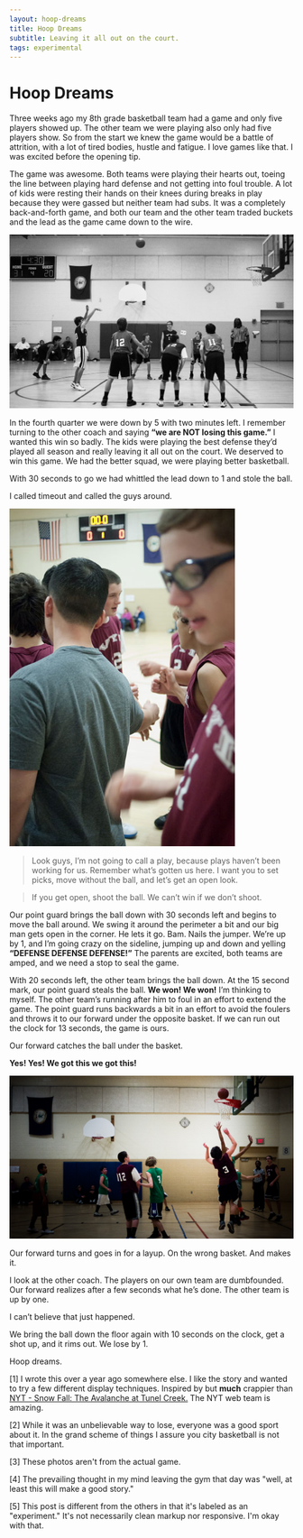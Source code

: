 ```yaml
---
layout: hoop-dreams
title: Hoop Dreams
subtitle: Leaving it all out on the court.
tags: experimental
---
```


<div id="top">
    <h1>Hoop Dreams</h2>
</div>

<div class="clearfix"></div>

<div class="content">
    <p>
        <span class="big-text">Three weeks ago</span> my 8th grade basketball team had a game and only five players showed up.  The other team we were playing also only had five players show.  So from the start we knew the game would be a battle of attrition, with a lot of tired bodies, hustle and fatigue.  I love games like that.  I was excited before the opening tip.
    </p>
    <p>
        The game was awesome.  Both teams were playing their hearts out, toeing the line between playing hard defense and not getting into foul trouble.  A lot of kids were resting their hands on their knees during breaks in play because they were gassed but neither team had subs.  It was a completely back-and-forth game, and both our team and the other team traded buckets and the lead as the game came down to the wire.
    </p>
    <div class="clearfix"></div>
</div>

<img src="/assets/img/2013-04-02_freethrow.jpg" title="At the line"/>

<div class="content">
    <p>
        In the fourth quarter we were down by 5 with two minutes left.  I remember turning to the other coach and saying <strong>“we are NOT losing this game.”</strong>  I wanted this win so badly.  The kids were playing the best defense they’d played all season and really leaving it all out on the court.  We deserved to win this game.  We had the better squad, we were playing better basketball.
    </p>
    <p>
       With 30 seconds to go we had whittled the lead down to 1 and stole the ball.
    </p>
    <p>
        I called timeout and called the guys around.
    </p>  
</div>

<div class="clearfix"></div>

<div class="quote-me">
    <img class="huddle" src="/assets/img/2013-04-02_huddle.jpg" title="In the huddle"/>
    <blockquote>
        Look guys, I’m not going to call a play, because plays haven’t been working for us.  Remember what’s gotten us here.  I want you to set picks, move without the ball, and let’s get an open look.
    </blockquote>
    <blockquote class="bottom">
       If you get open, shoot the ball.  We can’t win if we don’t shoot.
    </blockquote>
</div>

<div class="clearfix"></div>

<div class="content">
    <p>
        Our point guard brings the ball down with 30 seconds left and begins to move the ball around.  We swing it around the perimeter a bit and our big man gets open in the corner.  He lets it go.  Bam.  Nails the jumper.  We’re up by 1, and I’m going crazy on the sideline, jumping up and down and yelling <strong>“DEFENSE DEFENSE DEFENSE!”</strong>  The parents are excited, both teams are amped, and we need a stop to seal the game.
    </p>
    <p>
       With 20 seconds left, the other team brings the ball down.  At the 15 second mark, our point guard steals the ball.  <strong>We won! We won!</strong> I’m thinking to myself.  The other team’s running after him to foul in an effort to extend the game.  The point guard runs backwards a bit in an effort to avoid the foulers and throws it to our forward under the opposite basket.  If we can run out the clock for 13 seconds, the game is ours.
    </p>
    <p>
        Our forward catches the ball under the basket.
    </p>  
    <p class="bigger">
        <strong>Yes!  Yes!  We got this we got this!</strong>
    </p>
</div>

<div class="clearfix"></div>

<img class="low" src="/assets/img/2013-04-02_layup.jpg"/>

<div class="content">
    <p>
        Our forward turns and goes in for a layup.  On the wrong basket.  And makes it.
    </p>
    <p>
        I look at the other coach.  The players on our own team are dumbfounded.  Our forward realizes after a few seconds what he’s done.  The other team is up by one.
    </p>
    <p class="bigger">
        I can’t believe that just happened.
    </p>
    <p>
        We bring the ball down the floor again with 10 seconds on the clock, get a shot up, and it rims out.  We lose by 1.
    </p>
    <p>
        Hoop dreams.
    </p>
</div>

<div class="clearfix"></div>

<div class="note">
    <p>
        [1] I wrote this over a year ago somewhere else. I like the story and wanted to try a few different display techniques.  Inspired by but <strong>much</strong> crappier than <a href="https://www.nytimes.com/projects/2012/snow-fall/#/?part=tunnel-creek" title="NYT: Avalanache at Tunnel Creek" target="_blank">NYT - Snow Fall: The Avalanche at Tunel Creek.</a>  The NYT web team is amazing.
    </p>
    <p>
        [2] While it was an unbelievable way to lose, everyone was a good sport about it.  In the grand scheme of things I assure you city basketball is not that important.
    </p>
    <p>
        [3] These photos aren't from the actual game.
    </p>
    <p>
        [4] The prevailing thought in my mind leaving the gym that day was "well, at least this will make a good story."
    </p>
    <p>
        [5] This post is different from the others in that it's labeled as an "experiment."  It's not necessarily clean markup nor responsive.  I'm okay with that.
    </p>

</div>

<div class="clearfix"></div>
